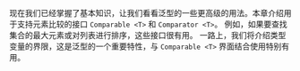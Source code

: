 
现在我们已经掌握了基本知识，让我们看看泛型的一些更高级的用法。本章介绍用于支持元素比较的接口 `Comparable <T>` 和 `Comparator <T>`。 例如，如果要查找
集合的最大元素或对列表进行排序，这些接口很有用。 一路上，我们将介绍类型变量的界限，这是泛型的一个重要特性，与 `Comparable <T>` 界面结合使用特别有用。
